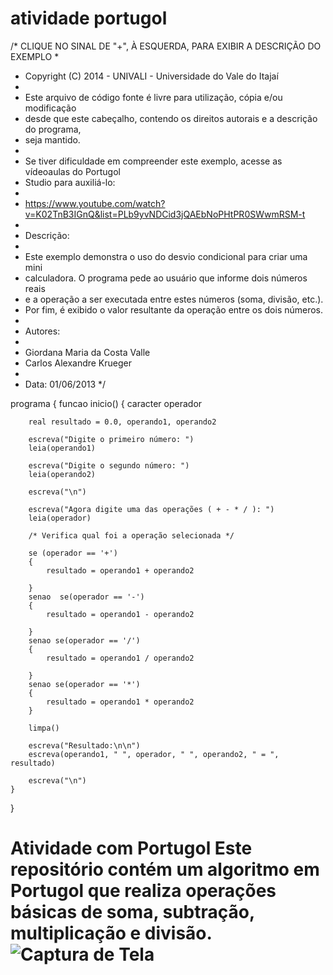 # atividade portugol


/* CLIQUE NO SINAL DE "+", À ESQUERDA, PARA EXIBIR A DESCRIÇÃO DO EXEMPLO
 *  
 * Copyright (C) 2014 - UNIVALI - Universidade do Vale do Itajaí
 * 
 * Este arquivo de código fonte é livre para utilização, cópia e/ou modificação
 * desde que este cabeçalho, contendo os direitos autorais e a descrição do programa, 
 * seja mantido.
 * 
 * Se tiver dificuldade em compreender este exemplo, acesse as vídeoaulas do Portugol 
 * Studio para auxiliá-lo:
 * 
 * https://www.youtube.com/watch?v=K02TnB3IGnQ&list=PLb9yvNDCid3jQAEbNoPHtPR0SWwmRSM-t
 * 
 * Descrição:
 * 
 * 	Este exemplo demonstra o uso do desvio condicional para criar uma mini 
 * 	calculadora. O programa pede ao usuário que informe dois números reais 
 * 	e a operação a ser executada entre estes números (soma, divisão, etc.).
 *   Por fim, é exibido o valor resultante da operação entre os dois números.
 * 
 * Autores:
 * 
 * 	Giordana Maria da Costa Valle
 * 	Carlos Alexandre Krueger
 * 	
 * Data: 01/06/2013
 */ 

programa
{
	funcao inicio()
	{
		caracter operador
		
		real resultado = 0.0, operando1, operando2

		escreva("Digite o primeiro número: ")
		leia(operando1)

		escreva("Digite o segundo número: ")
		leia(operando2)

		escreva("\n")
		
		escreva("Agora digite uma das operações ( + - * / ): ")
		leia(operador)

		/* Verifica qual foi a operação selecionada */
		
		se (operador == '+')
		{
			resultado = operando1 + operando2
			
		}
		senao  se(operador == '-')
		{
			resultado = operando1 - operando2
			
		}
		senao se(operador == '/')
		{
			resultado = operando1 / operando2
			
		}
		senao se(operador == '*')
		{
			resultado = operando1 * operando2
		}	

		limpa()
		
		escreva("Resultado:\n\n")
		escreva(operando1, " ", operador, " ", operando2, " = ", resultado)
		
		escreva("\n")
	}
}

# Atividade com Portugol Este repositório contém um algoritmo em Portugol que realiza operações básicas de soma, subtração, multiplicação e divisão. ![Captura de Tela](CapturadeTela(1).png)

